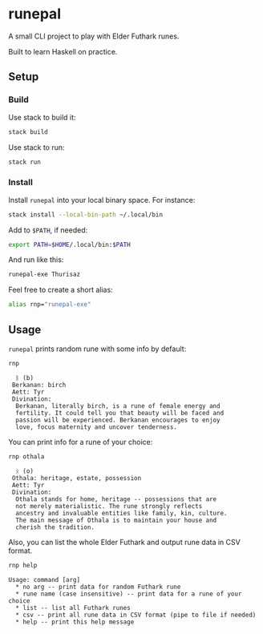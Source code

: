 # runepal

A small CLI project to play with Elder Futhark runes.

Built to learn Haskell on practice.

## Setup

### Build

Use stack to build it:

```bash
stack build
```

Use stack to run:

```bash
stack run
```

### Install

Install `runepal` into your local binary space. For instance:

```bash
stack install --local-bin-path ~/.local/bin 
```

Add to `$PATH`, if needed:

```bash
export PATH=$HOME/.local/bin:$PATH
```

And run like this:

```bash
runepal-exe Thurisaz
```

Feel free to create a short alias:

```bash
alias rnp="runepal-exe"
```

## Usage

`runepal` prints random rune with some info by default:

```bash
rnp
```
```console
  ᛒ (b)
 Berkanan: birch
 Aett: Tyr
 Divination:
  Berkanan, literally birch, is a rune of female energy and 
  fertility. It could tell you that beauty will be faced and
  passion will be experienced. Berkanan encourages to enjoy 
  love, focus maternity and uncover tenderness.
```

You can print info for a rune of your choice:

```bash
rnp othala
```
```console
  ᛟ (o)
 Othala: heritage, estate, possession
 Aett: Tyr
 Divination:
  Othala stands for home, heritage -- possessions that are   
  not merely materialistic. The rune strongly reflects       
  ancestry and invaluable entities like family, kin, culture.
  The main message of Othala is to maintain your house and   
  cherish the tradition. 
```

Also, you can list the whole Elder Futhark and output rune data in CSV format.

```bash
rnp help
```
```console
Usage: command [arg]
  * no arg -- print data for random Futhark rune
  * rune name (case insensitive) -- print data for a rune of your choice
  * list -- list all Futhark runes
  * csv -- print all rune data in CSV format (pipe to file if needed)
  * help -- print this help message
```

